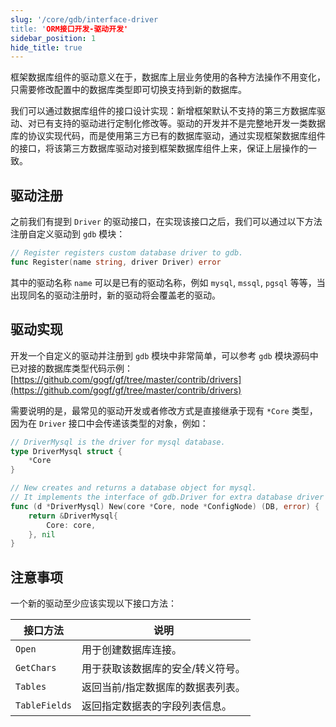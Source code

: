 ```yaml
---
slug: '/core/gdb/interface-driver
title: 'ORM接口开发-驱动开发'
sidebar_position: 1
hide_title: true
---
```


框架数据库组件的驱动意义在于，数据库上层业务使用的各种方法操作不用变化，只需要修改配置中的数据库类型即可切换支持到新的数据库。

我们可以通过数据库组件的接口设计实现：新增框架默认不支持的第三方数据库驱动、对已有支持的驱动进行定制化修改等。驱动的开发并不是完整地开发一类数据库的协议实现代码，而是使用第三方已有的数据库驱动，通过实现框架数据库组件的接口，将该第三方数据库驱动对接到框架数据库组件上来，保证上层操作的一致。

## 驱动注册

之前我们有提到 `Driver` 的驱动接口，在实现该接口之后，我们可以通过以下方法注册自定义驱动到 `gdb` 模块：

```go
// Register registers custom database driver to gdb.
func Register(name string, driver Driver) error
```

其中的驱动名称 `name` 可以是已有的驱动名称，例如 `mysql`, `mssql`, `pgsql` 等等，当出现同名的驱动注册时，新的驱动将会覆盖老的驱动。

## 驱动实现

开发一个自定义的驱动并注册到 `gdb` 模块中非常简单，可以参考 `gdb` 模块源码中已对接的数据库类型代码示例： [https://github.com/gogf/gf/tree/master/contrib/drivers](https://github.com/gogf/gf/tree/master/contrib/drivers)

需要说明的是，最常见的驱动开发或者修改方式是直接继承于现有 `*Core` 类型，因为在 `Driver` 接口中会传递该类型的对象，例如：

```go
// DriverMysql is the driver for mysql database.
type DriverMysql struct {
    *Core
}

// New creates and returns a database object for mysql.
// It implements the interface of gdb.Driver for extra database driver installation.
func (d *DriverMysql) New(core *Core, node *ConfigNode) (DB, error) {
    return &DriverMysql{
        Core: core,
    }, nil
}
```

## 注意事项

一个新的驱动至少应该实现以下接口方法：

| 接口方法 | 说明 |
| --- | --- |
| `Open` | 用于创建数据库连接。 |
| `GetChars` | 用于获取该数据库的安全/转义符号。 |
| `Tables` | 返回当前/指定数据库的数据表列表。 |
| `TableFields` | 返回指定数据表的字段列表信息。 |